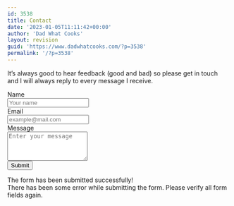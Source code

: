 ```yaml
---
id: 3538
title: Contact
date: '2023-01-05T11:11:42+00:00'
author: 'Dad What Cooks'
layout: revision
guid: 'https://www.dadwhatcooks.com/?p=3538'
permalink: '/?p=3538'
---
```


It’s always good to hear feedback (good and bad) so please get in touch and I will always reply to every message I receive.

<div class="wp-block-columns is-layout-flex wp-container-1142"><div class="wp-block-column is-layout-flow" style="flex-basis:25%"></div><div class="wp-block-column is-layout-flow" style="flex-basis:50%"><div class="wp-block-uagb-forms uagb-forms__outer-wrap uagb-block-043db9b5 uagb-forms__medium-btn"><form autocomplete="on" class="uagb-forms-main-form" method="post" name="uagb-form-043db9b5"><div class="wp-block-uagb-forms-name uagb-forms-name-wrap uagb-forms-field-set uagb-block-f286749c"><div class="uagb-forms-name-label required uagb-forms-input-label" id="f286749c">Name</div><input class="uagb-forms-name-input uagb-forms-input" name="f286749c" placeholder="Your name" required="" type="text"></input></div><div class="wp-block-uagb-forms-email uagb-forms-email-wrap uagb-forms-field-set uagb-block-185ed350"><div class="uagb-forms-email-label required uagb-forms-input-label" id="185ed350">Email</div><input class="uagb-forms-email-input uagb-forms-input" name="185ed350" placeholder="example@mail.com" required="" type="email"></input></div><div class="wp-block-uagb-forms-textarea uagb-forms-textarea-wrap uagb-forms-field-set uagb-block-c6b0db62"><div class="uagb-forms-textarea-label required uagb-forms-input-label" id="c6b0db62">Message</div><textarea class="uagb-forms-textarea-input uagb-forms-input" name="c6b0db62" placeholder="Enter your message" required="" rows="4"></textarea></div><div class="uagb-forms-form-hidden-data"><input class="uagb-forms-recaptcha" id="g-recaptcha-response" type="hidden"></input><input class="uagb_forms_form_label" type="hidden" value="UAG Form"></input><input class="uagb_forms_form_id" type="hidden" value="uagb-form-043db9b5"></input></div><div class="uagb-form-reacaptcha-error-043db9b5"></div><div class="uagb-forms-main-submit-button-wrap wp-block-button"><button class="uagb-forms-main-submit-button wp-block-button__link"><div class="uagb-forms-main-submit-button-text">Submit</div></button></div></form><div class="uagb-forms-success-message-043db9b5 uagb-forms-submit-message-hide"><span>The form has been submitted successfully!</span></div><div class="uagb-forms-failed-message-043db9b5 uagb-forms-submit-message-hide"><span>There has been some error while submitting the form. Please verify all form fields again.</span></div></div><div aria-hidden="true" class="wp-block-spacer" style="height:100px"></div></div><div class="wp-block-column is-layout-flow" style="flex-basis:25%"></div></div>